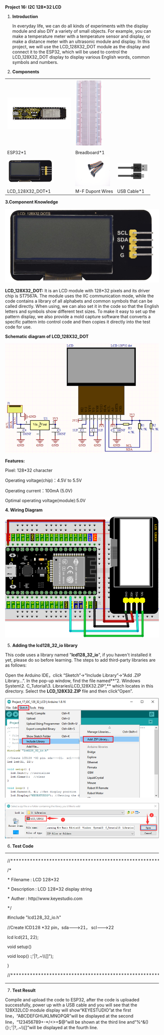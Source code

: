 **Project 16: I2C 128×32 LCD**

1.  **Introduction**
    
    In everyday life, we can do all kinds of experiments with the
    display module and also DIY a variety of small objects. For example,
    you can make a temperature meter with a temperature sensor and
    display, or make a distance meter with an ultrasonic module and
    display. In this project, we will use the LCD\_128X32\_DOT module as
    the display and connect it to the ESP32, which will be used to
    control the LCD\_128X32\_DOT display to display various English
    words, common symbols and numbers.

2.  **Components**

<table>
<tbody>
<tr class="odd">
<td><img src="https://raw.githubusercontent.com/keyestudio/KS5012-Keyestudio-ESP32-Learning-Kit-Basic-Edition-Arduino/master/media/56053f7126905c6def63919c661d5c0a.jpeg" style="width:2.17847in;height:1.0625in" /></td>
<td><img src="https://raw.githubusercontent.com/keyestudio/KS5012-Keyestudio-ESP32-Learning-Kit-Basic-Edition-Arduino/master/media/e380dd26e4825be9a768973802a55fe6.png" style="width:0.94722in;height:2.32014in" /></td>
<td></td>
</tr>
<tr class="even">
<td>ESP32*1</td>
<td>Breadboard*1</td>
<td></td>
</tr>
<tr class="odd">
<td><img src="https://raw.githubusercontent.com/keyestudio/KS5012-Keyestudio-ESP32-Learning-Kit-Basic-Edition-Arduino/master/media/2c2645e94a00867ac23e8a022f0a631a.png" style="width:1.59236in;height:0.76736in" /></td>
<td><img src="https://raw.githubusercontent.com/keyestudio/KS5012-Keyestudio-ESP32-Learning-Kit-Basic-Edition-Arduino/master/media/ece3c38dc9a9e6428b122481d6bb0d4d.png" style="width:1.19028in;height:1.00556in" /></td>
<td><img src="https://raw.githubusercontent.com/keyestudio/KS5012-Keyestudio-ESP32-Learning-Kit-Basic-Edition-Arduino/master/media/7dcbd02995be3c142b2f97df7f7c03ce.png" style="width:1.05903in;height:0.56667in" /></td>
</tr>
<tr class="even">
<td>LCD_128X32_DOT*1</td>
<td>M-F Dupont Wires</td>
<td>USB Cable*1</td>
</tr>
</tbody>
</table>

**3.Component Knowledge**

![](/media/2c2645e94a00867ac23e8a022f0a631a.png)

**LCD\_128X32\_DOT:** It is an LCD module with 128\*32 pixels and its
driver chip is ST7567A. The module uses the IIC communication mode,
while the code contains a library of all alphabets and common symbols
that can be called directly. When using, we can also set it in the code
so that the English letters and symbols show different text sizes. To
make it easy to set up the pattern display, we also provide a mold
capture software that converts a specific pattern into control code and
then copies it directly into the test code for use.

**Schematic diagram of LCD\_128X32\_DOT**

![](/media/5451aed32bc5b7b30fbd5613ad09a65b.png)

**Features:**

Pixel: 128\*32 character

Operating voltage(chip)：4.5V to 5.5V

Operating current：100mA (5.0V)

Optimal operating voltage(module):5.0V

**4. Wiring Diagram**

![](/media/072d954dac310add077688398ad59af2.png)

5.  **Adding the lcd128\_32\_io library**

This code uses a library named "**lcd128\_32\_io**", if you haven't
installed it yet, please do so before learning. The steps to add
third-party libraries are as follows:

Open the Arduino IDE，click “Sketch”→“Include Library”→“Add .ZIP
Library...”. In the pop-up window, find the file named**“2. Windows
System\\2. C\_Tutorial\\3. Libraries\\LCD\_128X32.ZIP”,** which locates
in this directory. Select the **LCD\_128X32.ZIP** file and then
click“Open”.

![](/media/aa01fe2a906b78af82efc217cf44af63.png)

![](/media/d605d75ab1d38955a4e9de7306ea72fa.png)

6.  **Test Code**

<table>
<tbody>
<tr class="odd">
<td><p>//***********************************************************************</p>
<p>/*</p>
<p>* Filename : LCD 128*32</p>
<p>* Description : LCD 128*32 display string</p>
<p>* Auther : http//www.keyestudio.com</p>
<p>*/</p>
<p>#include "lcd128_32_io.h"</p>
<p>//Create lCD128 *32 pin，sda---&gt;21， scl---&gt;22</p>
<p>lcd lcd(21, 22);</p>
<p>void setup() </p>
<p>void loop() :;'|?,.~\\[]");</p>
<p>}</p>
<p>//***********************************************************************</p></td>
</tr>
</tbody>
</table>

7.  **Test Result**

Compile and upload the code to ESP32, after the code is uploaded
successfully, power up with a USB cable and you will see that the
128X32LCD module display will show“KEYESTUDIO”at the first
line，“ABCDEFGHIJKLMNOPQR”will be displayed at the second
line，“123456789+-\*/\<\>=$@”will be shown at the third line
and“%^&(){}:;'|?,.\~\\\\\[\]”will be displayed at the fourth line.
